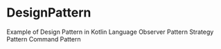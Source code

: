 # DesignPattern
Example of Design Pattern in Kotlin Language
Observer Pattern
Strategy Pattern
Command Pattern
